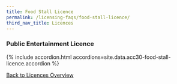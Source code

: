```yaml
---
title: Food Stall Licence
permalink: /licensing-faqs/food-stall-licence/
third_nav_title: Licences
---
```


### Public Entertainment Licence

{% include accordion.html accordions=site.data.acc30-food-stall-licence.accordion %}

[Back to Licences Overview](/licences/)

<script src="/jquery/jquery.min.js"></script>
<script src="/jquery/resize-tables.js"></script>
